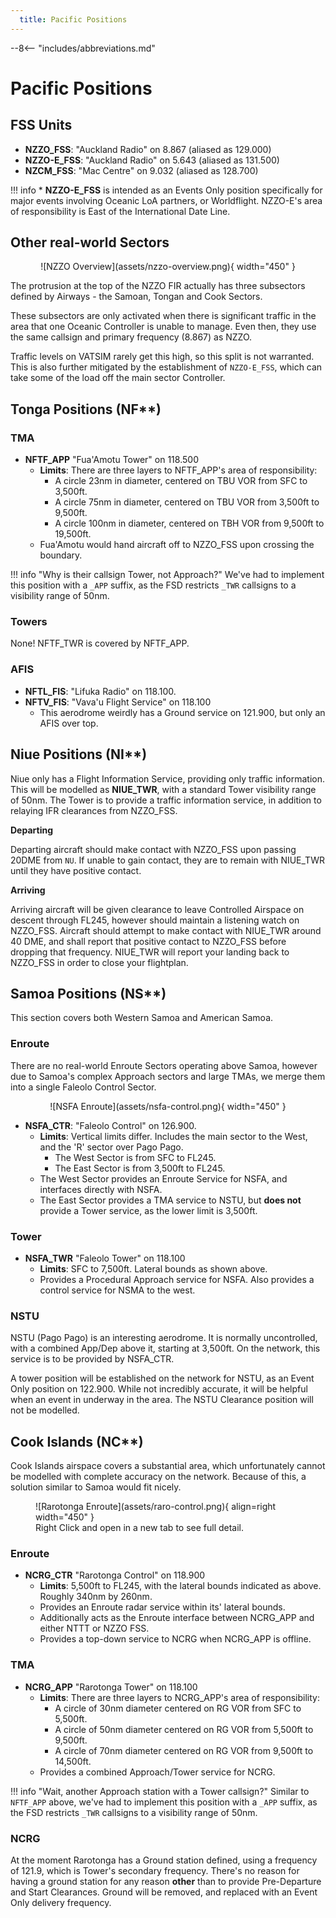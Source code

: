 ```yaml
---
  title: Pacific Positions
---
```


--8<-- "includes/abbreviations.md"

# Pacific Positions

## FSS Units

* **NZZO_FSS**: "Auckland Radio" on 8.867 (aliased as 129.000)
* **NZZO-E_FSS**: "Auckland Radio" on 5.643 (aliased as 131.500)
* **NZCM_FSS**: "Mac Centre" on 9.032 (aliased as 128.700)

!!! info
    * **NZZO-E_FSS** is intended as an Events Only position specifically for major events involving Oceanic LoA partners, or Worldflight. NZZO-E's area of responsibility is East of the International Date Line.

## Other real-world Sectors

<center>
  ![NZZO Overview](assets/nzzo-overview.png){ width="450" }
</center>

The protrusion at the top of the NZZO FIR actually has three subsectors defined by Airways - the Samoan, Tongan and Cook Sectors.

These subsectors are only activated when there is significant traffic in the area that one Oceanic Controller is unable to manage. Even then, they use the same callsign and primary frequency (8.867) as NZZO. 

Traffic levels on VATSIM rarely get this high, so this split is not warranted. This is also further mitigated by the establishment of `NZZO-E_FSS`, which can take some of the load off the main sector Controller.



## Tonga Positions (NF**)

### TMA

* **NFTF_APP** "Fua'Amotu Tower" on 118.500
    * **Limits**: There are three layers to NFTF_APP's area of responsibility:
        * A circle 23nm in diameter, centered on TBU VOR from SFC to 3,500ft.
        * A circle 75nm in diameter, centered on TBU VOR from 3,500ft to 9,500ft.
        * A circle 100nm in diameter, centered on TBH VOR from 9,500ft to 19,500ft.
    * Fua'Amotu would hand aircraft off to NZZO_FSS upon crossing the boundary.

!!! info "Why is their callsign Tower, not Approach?"
    We've had to implement this position with a `_APP` suffix, as the FSD restricts `_TWR` callsigns to a visibility range of 50nm. 

### Towers

None! NFTF_TWR is covered by NFTF_APP.

### AFIS

* **NFTL_FIS**: "Lifuka Radio" on 118.100.
* **NFTV_FIS**: "Vava'u Flight Service" on 118.100
    * This aerodrome weirdly has a Ground service on 121.900, but only an AFIS over top.

## Niue Positions (NI**)

Niue only has a Flight Information Service, providing only traffic information. This will be modelled as **NIUE_TWR**, with a standard Tower visibility range of 50nm. The Tower is to provide a traffic information service, in addition to relaying IFR clearances from NZZO_FSS.

**Departing** 

Departing aircraft should make contact with NZZO_FSS upon passing 20DME from `NU`. If unable to gain contact, they are to remain with NIUE_TWR until they have positive contact.
 
**Arriving** 

Arriving aircraft will be given clearance to leave Controlled Airspace on descent through FL245, however should maintain a listening watch on NZZO_FSS. Aircraft should attempt to make contact with NIUE_TWR around 40 DME, and shall report that positive contact to NZZO_FSS before dropping that frequency. NIUE_TWR will report your landing back to NZZO_FSS in order to close your flightplan.

## Samoa Positions (NS**)

This section covers both Western Samoa and American Samoa.

### Enroute

There are no real-world Enroute Sectors operating above Samoa, however due to Samoa's complex Approach sectors and large TMAs, we merge them into a single Faleolo Control Sector.

<center>
  ![NSFA Enroute](assets/nsfa-control.png){ width="450" }
</center>

* **NSFA_CTR**: "Faleolo Control" on 126.900. 
    * **Limits**: Vertical limits differ. Includes the main sector to the West, and the 'R' sector over Pago Pago.
        * The West Sector is from SFC to FL245. 
        * The East Sector is from 3,500ft to FL245.
    * The West Sector provides an Enroute Service for NSFA, and interfaces directly with NSFA.
    * The East Sector provides a TMA service to NSTU, but **does not** provide a Tower service, as the lower limit is 3,500ft. 

### Tower

* **NSFA_TWR** "Faleolo Tower" on 118.100
    * **Limits**: SFC to 7,500ft. Lateral bounds as shown above.
    * Provides a Procedural Approach service for NSFA. Also provides a control service for NSMA to the west.

### NSTU

NSTU (Pago Pago) is an interesting aerodrome. It is normally uncontrolled, with a combined App/Dep above it, starting at 3,500ft. On the network, this service is to be provided by NSFA_CTR. 

A tower position will be established on the network for NSTU, as an Event Only position on 122.900. While not incredibly accurate, it will be helpful when an event in underway in the area. The NSTU Clearance position will not be modelled.

## Cook Islands (NC**)

Cook Islands airspace covers a substantial area, which unfortunately cannot be modelled with complete accuracy on the network. Because of this, a solution similar to Samoa would fit nicely.

<figure markdown> 
  ![Rarotonga Enroute](assets/raro-control.png){ align=right width="450" }
  <figcaption>Right Click and open in a new tab to see full detail.</figcaption>
</figure>

### Enroute

* **NCRG_CTR** "Rarotonga Control" on 118.900
    * **Limits**: 5,500ft to FL245, with the lateral bounds indicated as above. Roughly 340nm by 260nm.
    * Provides an Enroute radar service within its' lateral bounds.
    * Additionally acts as the Enroute interface between NCRG_APP and either NTTT or NZZO FSS.
    * Provides a top-down service to NCRG when NCRG_APP is offline.

### TMA

* **NCRG_APP** "Rarotonga Tower" on 118.100
    * **Limits**: There are three layers to NCRG_APP's area of responsibility:
        * A circle of 30nm diameter centered on RG VOR from SFC to 5,500ft.
        * A circle of 50nm diameter centered on RG VOR from 5,500ft to 9,500ft.
        * A circle of 70nm diameter centered on RG VOR from 9,500ft to 14,500ft.
    *  Provides a combined Approach/Tower service for NCRG.

!!! info "Wait, another Approach station with a Tower callsign?"
    Similar to `NFTF_APP` above, we've had to implement this position with a `_APP` suffix, as the FSD restricts `_TWR` callsigns to a visibility range of 50nm. 

### NCRG
At the moment Rarotonga has a Ground station defined, using a frequency of 121.9, which is Tower's secondary frequency. There's no reason for having a ground station for any reason **other** than to provide Pre-Departure and Start Clearances. Ground will be removed, and replaced with an Event Only delivery frequency.